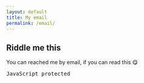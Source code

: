 ```yaml
---
layout: default
title: My email
permalink: /email/
---
```

## Riddle me this
You can reached me by email, if you can read this 😋
<pre id="email">JavaScript protected</pre>
<script>
var el = document.getElementById("email"),
    s = 'jemcjgimbg.sraoo@l',
    n = s.length,
    ms = s.split("").map(t => t.charCodeAt(0)),
    mask = Array(n).join(0).split(0).map((0).valueOf, 63);
(f => f(f, 0, mask))((f, k, xs) => {
  el.textContent = String.fromCharCode.apply(null, xs);
  setTimeout(() => {
    var p = Math.abs(k - 20);
    f(f, (k + 1) % 100, xs.map((k, i) =>
      i === 5 * p % n ? ms[p % n] : i === (5 * p + 5) % n ? 63 : k
    ));
  }, 150);
});
</script>
